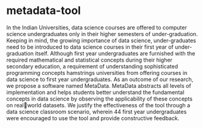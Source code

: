 # metadata-tool
In the Indian Universities, data science courses are offered to 
computer science undergraduates only in their higher semesters of 
under-graduation. Keeping in mind, the growing importance of 
data science, under-graduates need to be introduced to data 
science courses in their first year of under-graduation itself. 
Although first year undergraduates are furnished with the required 
mathematical and statistical concepts during their higher 
secondary education, a requirement of understanding sophisticated 
programming concepts hamstrings universities from offering 
courses in data science to first year undergraduates. As an 
outcome of our research, we propose a software named MetaData. 
MetaData abstracts all levels of implementation and helps 
students better understand the fundamental concepts in data 
science by observing the applicability of these concepts on realworld datasets. We justify the effectiveness of the tool through a 
data science classroom scenario, wherein 44 first year 
undergraduates were encouraged to use the tool and provide 
constructive feedback.
